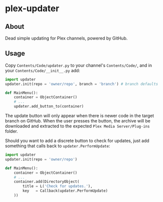 # plex-updater

## About

Dead simple updating for Plex channels, powered by GitHub.

## Usage

Copy `Contents/Code/updater.py` to your channel's `Contents/Code/`, and
in your `Contents/Code/__init__.py` add:

```python
import updater
updater.init(repo = 'owner/repo', branch = 'branch') # branch defaults to master

def MainMenu():
    container = ObjectContainer()
    # ...
    updater.add_button_to(container)
```

The update button will only appear when there is newer code in the
target branch on GitHub. When the user presses the button, the archive
will be downloaded and extracted to the expected `Plex Media
Server/Plug-ins` folder.

Should you want to add a discrete button to check for updates, just add
something that calls back to `updater.PerformUpdate`:

```python
import updater
updater.init(repo = 'owner/repo')

def MainMenu():
    container = ObjectContainer()
    # ...
    container.add(DirectoryObject(
        title = L('Check for updates.'),
        key   = Callback(updater.PerformUpdate)
    ))
```
